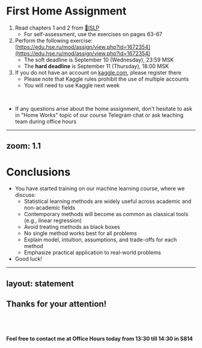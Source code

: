 # First Home Assignment

1. Read chapters 1 and 2 from [📖ISLP](https://www.statlearning.com/)
    * For self-assessment, use the exercises on pages 63-67
2. Perform the following exercise: [https://edu.hse.ru/mod/assign/view.php?id=1672354](https://edu.hse.ru/mod/assign/view.php?id=1672354)
    * The soft deadline is September 10 (Wednesday), 23:59 MSK
    * The **hard deadline** is September 11 (Thursday), 18:00 MSK
3. If you do not have an account on [kaggle.com](https://kaggle.com), please register there
    * Please note that Kaggle rules prohibit the use of multiple accounts
    * You will need to use Kaggle next week 

<br>

* If any questions arise about the home assignment, don't hesitate to ask in "Home Works" topic of our course Telegram chat or ask teaching team during office hours



---
zoom: 1.1
---

# Conclusions

* You have started training on our machine learning course, where we discuss:
  * Statistical learning methods are widely useful across academic and non-academic fields
  * Contemporary methods will become as common as classical tools (e.g., linear regression)
  * Avoid treating methods as black boxes
  * No single method works best for all problems
  * Explain model, intuition, assumptions, and trade-offs for each method
  * Emphasize practical application to real-world problems
* Good luck!

---
layout: statement
---

## Thanks for your attention!

<br>
<br>

#### Feel free to contact me at Office Hours today from 13:30 till 14:30 in S814
<br>
<br>

<PoweredBySlidev mt-10 />
